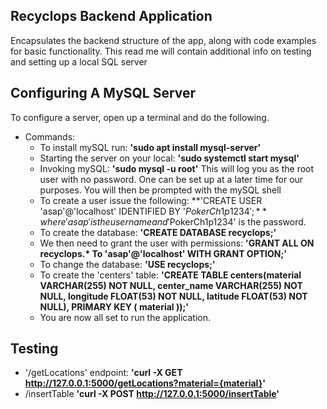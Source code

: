 ## Recyclops Backend Application 
   Encapsulates the backend structure of the app,
   along with code examples for basic functionality. This read me will contain additional 
   info on testing and setting up a local SQL server

## Configuring A MySQL Server
   
   To configure a server, open up a terminal and 
   do the following. 

   * Commands:
      - To install mySQL run: **'sudo apt install mysql-server'**
      - Starting the server on your local:  **'sudo systemctl start mysql'** 
      - Invoking mySQL: **'sudo mysql -u root'** This will log you as the 
        root user with no password. One can be set up at a later time for 
        our purposes. You will then be prompted with the 
        mySQL shell 
      - To create a user issue the following:
        **'CREATE USER 'asap'@'localhost' IDENTIFIED BY '$PokerCh1p1234';**
        where 'asap' is the username and '$PokerCh1p1234' is the password. 
      - To create the database: **'CREATE DATABASE recyclops;'**
      - We then need to grant the user with permissions: 
        **'GRANT ALL ON recyclops.\* To 'asap'@'localhost' WITH GRANT OPTION;'**
      - To change the database: **'USE recyclops;'**
      - To create the 'centers' table: **'CREATE TABLE 
         centers(material VARCHAR(255) NOT NULL, 
         center_name VARCHAR(255) NOT NULL, 
         longitude FLOAT(53) NOT NULL,
         latitude FLOAT(53) NOT NULL),
         PRIMARY KEY ( material ));'**
      - You are now all set to run the application.

## Testing
* '/getLocations' endpoint: **'curl -X GET 
   http://127.0.0.1:5000/getLocations?material={material}'**
* /insertTable **'curl -X POST http://127.0.0.1:5000/insertTable'**
